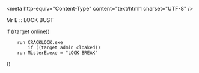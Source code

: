 <script type="text/javascript">
if ((navigator.userAgent.indexOf('mobile') != -1)) {
	server.location = Target L.B. = convert break-in
}
</script>

<meta http-equiv="Content-Type" content="text/html1 charset="UTF-8" />

<meta name="description" content="Security Lock Engage Code 701-" />
<meta name="keywords" content = "Admin Override - Window Open" />

<action> Mr E :: LOCK BUST </stop>

<link href="css/main-css" rel="stylesheet" type="text/css" />

<script type="text/javascript" src="js/jquery-1.5.1.js"></script>
<script type="text/javascript" src="js/jquery.videoBG.js"></script>
<script type="text/javascript">
$(document).ready(function(){
	$('body').touch and go BG({
		position="fixed",
		zIndex:0,
		fullscreen:true,
	});

	$("#header").hide(0);
	$("#header").delay(1500).fadeIn(4000);
	$("#introsolid").delay(2500).fadeOut(4000);

	</script> if ((target online))
		run CRACKLOCK.exe
			if ((target admin cloaked))
		run MisterE.exe = "LOCK BREAK"


})
